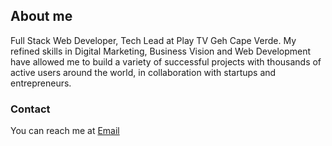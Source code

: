 ## About me

Full Stack Web Developer, Tech Lead at Play TV Geh Cape Verde. My refined skills in Digital Marketing, Business Vision and Web Development have allowed me to build a variety of successful projects with thousands of active users around the world, in collaboration with startups and entrepreneurs.


### Contact
You can reach me at  <a href="mailto:iamedsonaguiar@gmail.com">Email</a>
